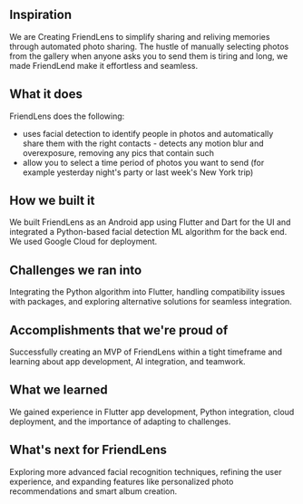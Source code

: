 ## Inspiration
We are Creating FriendLens to simplify sharing and reliving memories through automated photo sharing. The hustle of manually selecting photos from the gallery when anyone asks you to send them is tiring and long, we made FriendLend make it effortless and seamless.

## What it does
FriendLens does the following:
- uses facial detection to identify people in photos and automatically share them with the right contacts - detects any motion blur and overexposure, removing any pics that contain such
- allow you to select a time period of photos you want to send (for example yesterday night's party or last week's New York trip)

## How we built it
We built FriendLens as an Android app using Flutter and Dart for the UI and integrated a Python-based facial detection ML algorithm for the back end. We used Google Cloud for deployment.

## Challenges we ran into
Integrating the Python algorithm into Flutter, handling compatibility issues with packages, and exploring alternative solutions for seamless integration.

## Accomplishments that we're proud of
Successfully creating an MVP of FriendLens within a tight timeframe and learning about app development, AI integration, and teamwork.

## What we learned
We gained experience in Flutter app development, Python integration, cloud deployment, and the importance of adapting to challenges.

## What's next for FriendLens
Exploring more advanced facial recognition techniques, refining the user experience, and expanding features like personalized photo recommendations and smart album creation.

